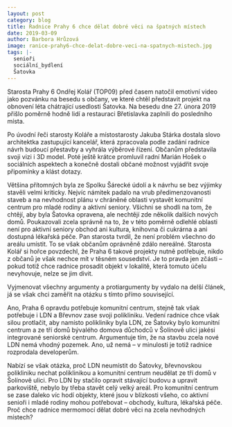 ```yaml
---
layout: post
category: blog
title: Radnice Prahy 6 chce dělat dobré věci na špatných místech
date: 2019-03-09
author: Barbora Hrůzová
image: ranice-prahy6-chce-delat-dobre-veci-na-spatnych-mistech.jpg
tags: |-
  senioři
  sociální_bydlení
  Šatovka
---
```

Starosta Prahy 6 Ondřej Kolář (TOP09) před časem natočil emotivní video jako pozvánku na besedu s občany, ve které chtěl představit projekt na obnovení léta chátrající usedlosti Šatovka. Na besedu dne 27. února 2019 přišlo poměrně hodně lidí a restauraci Břetislavka zaplnili do posledního místa.

Po úvodní řeči starosty Koláře a místostarosty Jakuba Stárka dostala slovo architektka zastupující kancelář, která zpracovala podle zadání radnice návrh budoucí přestavby a vyhrála výběrové řízení. Občanům představila svoji vizi i 3D model. Poté ještě krátce promluvil radní Marián Hošek o sociálních aspektech a konečně dostali občané možnost vyjádřit svoje připomínky a klást dotazy.

Většina přítomných byla ze Spolku Šárecké údolí a k návrhu se bez výjimky stavěli velmi kriticky. Nejvíc námitek padalo na vrub předimenzovanosti staveb a na nevhodnost plánu v chráněné oblasti vystavět komunitní centrum pro mladé rodiny a aktivní seniory. Všichni se shodli na tom, že chtějí, aby byla Šatovka opravena, ale nechtějí zde několik dalších nových domů. Poukazovali zcela správně na to, že v této poměrně odlehlé oblasti není pro aktivní seniory obchod ani kultura, knihovna či cukrárna a ani dostupná lékařská péče. Pan starosta tvrdil, že není problém všechno do areálu umístit. To se však občanům oprávněně zdálo nereálné. Starosta Kolář si hořce povzdechl, že Praha 6 takové projekty nutně potřebuje, nikdo z občanů je však nechce mít v těsném sousedství. Je to pravda jen zčásti – pokud totiž chce radnice prosadit objekt v lokalitě, která tomuto účelu nevyhovuje, nelze se jim divit.

Vyjmenovat všechny argumenty a protiargumenty by vydalo na delší článek, já se však chci zaměřit na otázku s tímto přímo související.

Ano, Praha 6 opravdu potřebuje komunitní centrum, stejně tak však potřebuje i LDN a Břevnov zase svoji polikliniku. Vedení radnice chce však silou protlačit, aby namísto polikliniky byla LDN, ze Šatovky bylo komunitní centrum a ze tří domů bývalého domova důchodců v Šolínově ulici jakési integrované seniorské centrum. Argumentuje tím, že na stavbu zcela nové LDN nemá vhodný pozemek. Ano, už nemá – v minulosti je totiž radnice rozprodala developerům.

Nabízí se však otázka, proč LDN neumístit do Šatovky, břevnovskou polikliniku nechat poliklinikou a komunitní centrum neudělat ze tří domů v Šolínově ulici. Pro LDN by stačilo opravit stávající budovu a upravit parkoviště, nebylo by třeba stavět celý velký areál. Pro komunitní centrum se zase daleko víc hodí objekty, které jsou v blízkosti všeho, co aktivní senioři i mladé rodiny mohou potřebovat – obchody, kultura, lékařská péče. Proč chce radnice mermomocí dělat dobré věci na zcela nevhodných místech? 
